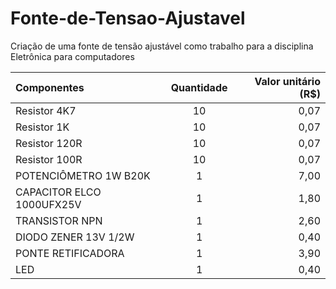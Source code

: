 # Fonte-de-Tensao-Ajustavel
Criação de uma fonte de tensão ajustável como trabalho para a disciplina Eletrônica para computadores


| Componentes | Quantidade | Valor unitário (R$) |
|:-----|:--------:|------:|
| Resistor 4K7 | 10 | 0,07 |
| Resistor 1K | 10 | 0,07 |
| Resistor 120R | 10 | 0,07 |
| Resistor 100R | 10 | 0,07 |
| POTENCIÔMETRO 1W B20K | 1 | 7,00 |
| CAPACITOR ELCO 1000UFX25V | 1 | 1,80|
| TRANSISTOR NPN | 1 | 2,60 |
| DIODO ZENER 13V 1/2W | 1 | 0,40 |
| PONTE RETIFICADORA | 1 | 3,90 |
| LED | 1 | 0,40 |

